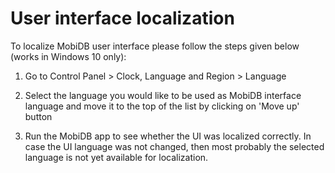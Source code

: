 # User interface localization #

To localize MobiDB user interface please follow the steps given below (works in Windows 10 only):

1) Go to Control Panel > Clock, Language and Region > Language

2) Select the language you would like to be used as MobiDB interface language and move it to the top of the list by clicking on 'Move up' button

3) Run the MobiDB app to see whether the UI was localized correctly. In case the UI language was not changed, then most probably the selected language is not yet available for localization.
